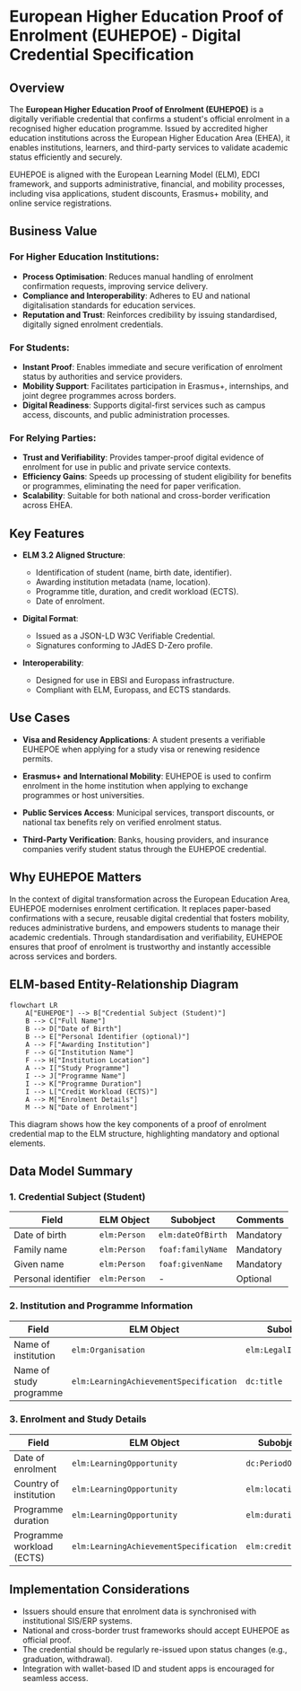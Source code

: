 # **European Higher Education Proof of Enrolment (EUHEPOE) - Digital Credential Specification**

## Overview

The **European Higher Education Proof of Enrolment (EUHEPOE)** is a digitally verifiable credential that confirms a student's official enrolment in a recognised higher education programme. Issued by accredited higher education institutions across the European Higher Education Area (EHEA), it enables institutions, learners, and third-party services to validate academic status efficiently and securely.

EUHEPOE is aligned with the European Learning Model (ELM), EDCI framework, and supports administrative, financial, and mobility processes, including visa applications, student discounts, Erasmus+ mobility, and online service registrations.

## Business Value

### For Higher Education Institutions:

* **Process Optimisation**: Reduces manual handling of enrolment confirmation requests, improving service delivery.
* **Compliance and Interoperability**: Adheres to EU and national digitalisation standards for education services.
* **Reputation and Trust**: Reinforces credibility by issuing standardised, digitally signed enrolment credentials.

### For Students:

* **Instant Proof**: Enables immediate and secure verification of enrolment status by authorities and service providers.
* **Mobility Support**: Facilitates participation in Erasmus+, internships, and joint degree programmes across borders.
* **Digital Readiness**: Supports digital-first services such as campus access, discounts, and public administration processes.

### For Relying Parties:

* **Trust and Verifiability**: Provides tamper-proof digital evidence of enrolment for use in public and private service contexts.
* **Efficiency Gains**: Speeds up processing of student eligibility for benefits or programmes, eliminating the need for paper verification.
* **Scalability**: Suitable for both national and cross-border verification across EHEA.

## Key Features

* **ELM 3.2 Aligned Structure**:

  * Identification of student (name, birth date, identifier).
  * Awarding institution metadata (name, location).
  * Programme title, duration, and credit workload (ECTS).
  * Date of enrolment.

* **Digital Format**:

  * Issued as a JSON-LD W3C Verifiable Credential.
  * Signatures conforming to JAdES D-Zero profile.

* **Interoperability**:

  * Designed for use in EBSI and Europass infrastructure.
  * Compliant with ELM, Europass, and ECTS standards.

## Use Cases

* **Visa and Residency Applications**:
  A student presents a verifiable EUHEPOE when applying for a study visa or renewing residence permits.

* **Erasmus+ and International Mobility**:
  EUHEPOE is used to confirm enrolment in the home institution when applying to exchange programmes or host universities.

* **Public Services Access**:
  Municipal services, transport discounts, or national tax benefits rely on verified enrolment status.

* **Third-Party Verification**:
  Banks, housing providers, and insurance companies verify student status through the EUHEPOE credential.

## Why EUHEPOE Matters

In the context of digital transformation across the European Education Area, EUHEPOE modernises enrolment certification. It replaces paper-based confirmations with a secure, reusable digital credential that fosters mobility, reduces administrative burdens, and empowers students to manage their academic credentials. Through standardisation and verifiability, EUHEPOE ensures that proof of enrolment is trustworthy and instantly accessible across services and borders.

## ELM-based Entity-Relationship Diagram

```mermaid
flowchart LR
    A["EUHEPOE"] --> B["Credential Subject (Student)"]
    B --> C["Full Name"]
    B --> D["Date of Birth"]
    B --> E["Personal Identifier (optional)"]
    A --> F["Awarding Institution"]
    F --> G["Institution Name"]
    F --> H["Institution Location"]
    A --> I["Study Programme"]
    I --> J["Programme Name"]
    I --> K["Programme Duration"]
    I --> L["Credit Workload (ECTS)"]
    A --> M["Enrolment Details"]
    M --> N["Date of Enrolment"]
```

This diagram shows how the key components of a proof of enrolment credential map to the ELM structure, highlighting mandatory and optional elements.

## Data Model Summary

### 1. Credential Subject (Student)

| Field               | ELM Object   | Subobject         | Comments  |
| ------------------- | ------------ | ----------------- | --------- |
| Date of birth       | `elm:Person` | `elm:dateOfBirth` | Mandatory |
| Family name         | `elm:Person` | `foaf:familyName` | Mandatory |
| Given name          | `elm:Person` | `foaf:givenName`  | Mandatory |
| Personal identifier | `elm:Person` | -                 | Optional  |

### 2. Institution and Programme Information

| Field                   | ELM Object                             | Subobject             | Comments  |
| ----------------------- | -------------------------------------- | --------------------- | --------- |
| Name of institution     | `elm:Organisation`                     | `elm:LegalIdentifier` | Mandatory |
| Name of study programme | `elm:LearningAchievementSpecification` | `dc:title`            | Mandatory |

### 3. Enrolment and Study Details

| Field                     | ELM Object                             | Subobject         | Comments  |
| ------------------------- | -------------------------------------- | ----------------- | --------- |
| Date of enrolment         | `elm:LearningOpportunity`              | `dc:PeriodOfTime` | Mandatory |
| Country of institution    | `elm:LearningOpportunity`              | `elm:location`    | Optional  |
| Programme duration        | `elm:LearningOpportunity`              | `elm:duration`    | Optional  |
| Programme workload (ECTS) | `elm:LearningAchievementSpecification` | `elm:creditPoint` | Mandatory |

## Implementation Considerations

* Issuers should ensure that enrolment data is synchronised with institutional SIS/ERP systems.
* National and cross-border trust frameworks should accept EUHEPOE as official proof.
* The credential should be regularly re-issued upon status changes (e.g., graduation, withdrawal).
* Integration with wallet-based ID and student apps is encouraged for seamless access.
